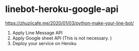 # linebot-heroku-google-api  
  
https://zhuziicafe.me/2020/01/03/python-make-your-line-bot/  
  
1. Apply Line Message API  
2. Apply Google sheet API (This is not necessary. )  
3. Deploy your service on Heroku  
